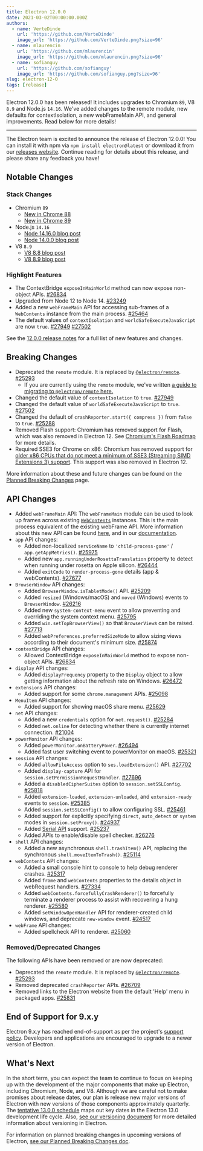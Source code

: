 ```yaml
---
title: Electron 12.0.0
date: 2021-03-02T00:00:00.000Z
authors:
  - name: VerteDinde
    url: 'https://github.com/VerteDinde'
    image_url: 'https://github.com/VerteDinde.png?size=96'
  - name: mlaurencin
    url: 'https://github.com/mlaurencin'
    image_url: 'https://github.com/mlaurencin.png?size=96'
  - name: sofianguy
    url: 'https://github.com/sofianguy'
    image_url: 'https://github.com/sofianguy.png?size=96'
slug: electron-12-0
tags: [release]
---
```


Electron 12.0.0 has been released! It includes upgrades to Chromium `89`, V8 `8.9` and Node.js `14.16`. We've added changes to the remote module, new defaults for contextIsolation, a new webFrameMain API, and general improvements. Read below for more details!

---

The Electron team is excited to announce the release of Electron 12.0.0! You can install it with npm via `npm install electron@latest` or download it from our [releases website](https://electronjs.org/releases/stable). Continue reading for details about this release, and please share any feedback you have!

## Notable Changes

### Stack Changes

- Chromium `89`
  - [New in Chrome 88](https://developer.chrome.com/blog/new-in-chrome-88/)
  - [New in Chrome 89](https://developer.chrome.com/blog/new-in-chrome-89/)
- Node.js `14.16`
  - [Node 14.16.0 blog post](https://nodejs.org/en/blog/release/v14.16.0/)
  - [Node 14.0.0 blog post](https://nodejs.org/en/blog/release/v14.0.0/)
- V8 `8.9`
  - [V8 8.8 blog post](https://v8.dev/blog/v8-release-88)
  - [V8 8.9 blog post](https://v8.dev/blog/v8-release-89)

### Highlight Features

- The ContextBridge `exposeInMainWorld` method can now expose non-object APIs. [#26834](https://github.com/electron/electron/pull/26834)
- Upgraded from Node 12 to Node 14. [#23249](https://github.com/electron/electron/pull/25249)
- Added a new `webFrameMain` API for accessing sub-frames of a `WebContents` instance from the main process. [#25464](https://github.com/electron/electron/pull/25464)
- The default values of `contextIsolation` and `worldSafeExecuteJavaScript` are now `true`. [#27949](https://github.com/electron/electron/pull/27949) [#27502](https://github.com/electron/electron/pull/27502)

See the [12.0.0 release notes](https://github.com/electron/electron/releases/tag/v12.0.0) for a full list of new features and changes.

## Breaking Changes

- Deprecated the `remote` module. It is replaced by [`@electron/remote`](https://github.com/electron/remote). [#25293](https://github.com/electron/electron/pull/25293)
  - If you are currently using the `remote` module, we've written [a guide to migrating to `@electron/remote` here.](https://github.com/electron/remote#migrating-from-remote)
- Changed the default value of `contextIsolation` to `true`. [#27949](https://github.com/electron/electron/pull/27949)
- Changed the default value of `worldSafeExecuteJavaScript` to `true`. [#27502](https://github.com/electron/electron/pull/27502)
- Changed the default of `crashReporter.start({ compress })` from `false` to `true`. [#25288](https://github.com/electron/electron/pull/25288)
- Removed Flash support: Chromium has removed support for Flash, which was also removed in Electron 12. See [Chromium's Flash Roadmap](https://www.chromium.org/flash-roadmap) for more details.
- Required SSE3 for Chrome on x86: Chromium has removed support for [older x86 CPUs that do not meet a minimum of SSE3 (Streaming SIMD Extensions 3) support](https://docs.google.com/document/d/1QUzL4MGNqX4wiLvukUwBf6FdCL35kCDoEJTm2wMkahw/edit#heading=h.7nki9mck5t64). This support was also removed in Electron 12.

More information about these and future changes can be found on the [Planned Breaking Changes](https://github.com/electron/electron/blob/master/docs/breaking-changes.md) page.

## API Changes

- Added `webFrameMain` API: The `webFrameMain` module can be used to look up frames across existing [`WebContents`](https://www.electronjs.org/docs/api/web-contents.md) instances. This is the main process equivalent of the existing webFrame API. More information about this new API can be found [here](https://github.com/electron/electron/pull/25464), and in our [documentation](https://www.electronjs.org/docs/api/web-frame-main).
- `app` API changes:
  - Added non-localized `serviceName` to `'child-process-gone'` / `app.getAppMetrics()`. [#25975](https://github.com/electron/electron/pull/25975)
  - Added new `app.runningUnderRosettaTranslation` property to detect when running under rosetta on Apple silicon. [#26444](https://github.com/electron/electron/pull/26444)
  - Added `exitCode` to `render-process-gone` details (app & webContents). [#27677](https://github.com/electron/electron/pull/27677)
- `BrowserWindow` API changes:
  - Added `BrowserWindow.isTabletMode()` API. [#25209](https://github.com/electron/electron/pull/25209)
  - Added `resized` (Windows/macOS) and `moved` (Windows) events to `BrowserWindow`. [#26216](https://github.com/electron/electron/pull/26216)
  - Added new `system-context-menu` event to allow preventing and overriding the system context menu. [#25795](https://github.com/electron/electron/pull/25795)
  - Added `win.setTopBrowserView()` so that `BrowserView`s can be raised. [#27713](https://github.com/electron/electron/pull/27713)
  - Added `webPreferences.preferredSizeMode` to allow sizing views according to their document's minimum size. [#25874](https://github.com/electron/electron/pull/25874)
- `contextBridge` API changes:
  - Allowed ContextBridge `exposeInMainWorld` method to expose non-object APIs. [#26834](https://github.com/electron/electron/pull/26834)
- `display` API changes:
  - Added `displayFrequency` property to the `Display` object to allow getting information about the refresh rate on Windows. [#26472](https://github.com/electron/electron/pull/26472)
- `extensions` API changes:
  - Added support for some `chrome.management` APIs. [#25098](https://github.com/electron/electron/pull/25098)
- `MenuItem` API changes:
  - Added support for showing macOS share menu. [#25629](https://github.com/electron/electron/pull/25629)
- `net` API changes:
  - Added a new `credentials` option for `net.request()`. [#25284](https://github.com/electron/electron/pull/25284)
  - Added `net.online` for detecting whether there is currently internet connection. [#21004](https://github.com/electron/electron/pull/21004)
- `powerMonitor` API changes:
  - Added `powerMonitor.onBatteryPower`. [#26494](https://github.com/electron/electron/pull/26494)
  - Added fast user switching event to powerMonitor on macOS. [#25321](https://github.com/electron/electron/pull/25321)
- `session` API changes:
  - Added `allowFileAccess` option to `ses.loadExtension()` API. [#27702](https://github.com/electron/electron/pull/27702)
  - Added `display-capture` API for `session.setPermissionRequestHandler`. [#27696](https://github.com/electron/electron/pull/27696)
  - Added a `disabledCipherSuites` option to `session.setSSLConfig`. [#25818](https://github.com/electron/electron/pull/25818)
  - Added `extension-loaded`, `extension-unloaded`, and `extension-ready` events to `session`. [#25385](https://github.com/electron/electron/pull/25385)
  - Added `session.setSSLConfig()` to allow configuring SSL. [#25461](https://github.com/electron/electron/pull/25461)
  - Added support for explicitly specifying `direct`, `auto_detect` or `system` modes in `session.setProxy()`. [#24937](https://github.com/electron/electron/pull/24937)
  - Added [Serial API](https://web.dev/serial/) support. [#25237](https://github.com/electron/electron/pull/25237)
  - Added APIs to enable/disable spell checker. [#26276](https://github.com/electron/electron/pull/26276)
- `shell` API changes:
  - Added a new asynchronous `shell.trashItem()` API, replacing the synchronous `shell.moveItemToTrash()`. [#25114](https://github.com/electron/electron/pull/25114)
- `webContents` API changes:
  - Added a small console hint to console to help debug renderer crashes. [#25317](https://github.com/electron/electron/pull/25317)
  - Added `frame` and `webContents` properties to the details object in webRequest handlers. [#27334](https://github.com/electron/electron/pull/27334)
  - Added `webContents.forcefullyCrashRenderer()` to forcefully terminate a renderer process to assist with recovering a hung renderer. [#25580](https://github.com/electron/electron/pull/25580)
  - Added `setWindowOpenHandler` API for renderer-created child windows, and deprecate `new-window` event. [#24517](https://github.com/electron/electron/pull/24517)
- `webFrame` API changes:
  - Added spellcheck API to renderer. [#25060](https://github.com/electron/electron/pull/25060)

### Removed/Deprecated Changes

The following APIs have been removed or are now deprecated:

- Deprecated the `remote` module. It is replaced by [`@electron/remote`](https://github.com/electron/remote). [#25293](https://github.com/electron/electron/pull/25293)
- Removed deprecated `crashReporter` APIs. [#26709](https://github.com/electron/electron/pull/26709)
- Removed links to the Electron website from the default 'Help' menu in packaged apps. [#25831](https://github.com/electron/electron/pull/25831)

## End of Support for 9.x.y

Electron 9.x.y has reached end-of-support as per the project's [support policy](https://electronjs.org/docs/tutorial/support#supported-versions). Developers and applications are encouraged to upgrade to a newer version of Electron.

## What's Next

In the short term, you can expect the team to continue to focus on keeping up with the development of the major components that make up Electron, including Chromium, Node, and V8. Although we are careful not to make promises about release dates, our plan is release new major versions of Electron with new versions of those components approximately quarterly. The [tentative 13.0.0 schedule](https://electronjs.org/docs/tutorial/electron-timelines) maps out key dates in the Electron 13.0 development life cycle. Also, [see our versioning document](https://electronjs.org/docs/tutorial/electron-versioning) for more detailed information about versioning in Electron.

For information on planned breaking changes in upcoming versions of Electron, [see our Planned Breaking Changes doc](https://github.com/electron/electron/blob/master/docs/breaking-changes.md).
